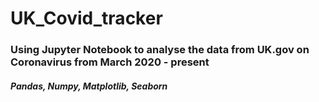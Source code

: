 # UK_Covid_tracker
### Using Jupyter Notebook to analyse the data from UK.gov on Coronavirus from March 2020 - present
##### Pandas, Numpy, Matplotlib, Seaborn
